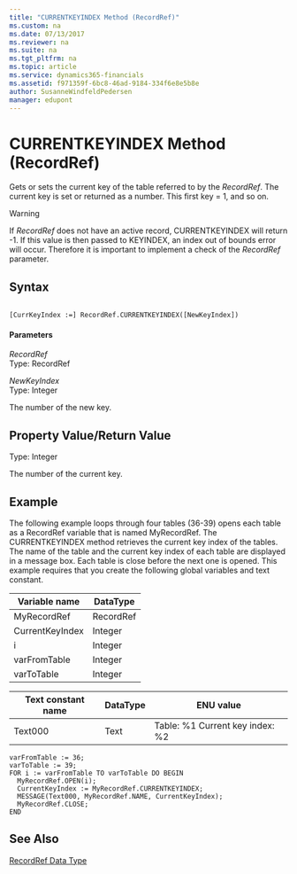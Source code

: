 ```yaml
---
title: "CURRENTKEYINDEX Method (RecordRef)"
ms.custom: na
ms.date: 07/13/2017
ms.reviewer: na
ms.suite: na
ms.tgt_pltfrm: na
ms.topic: article
ms.service: dynamics365-financials
ms.assetid: f971359f-6bc8-46ad-9184-334f6e8e5b8e
author: SusanneWindfeldPedersen
manager: edupont
---
```


 

# CURRENTKEYINDEX Method (RecordRef)
Gets or sets the current key of the table referred to by the *RecordRef*. The current key is set or returned as a number. This first key = 1, and so on.  
  
> [!WARNING]  
>  If *RecordRef* does not have an active record, CURRENTKEYINDEX will return -1. If this value is then passed to KEYINDEX, an index out of bounds error will occur. Therefore it is important to implement a check of the *RecordRef* parameter.  
  
## Syntax  
  
```  
  
[CurrKeyIndex :=] RecordRef.CURRENTKEYINDEX([NewKeyIndex])  
```  
  
#### Parameters  
 *RecordRef*  
 Type: RecordRef  
  
 *NewKeyIndex*  
 Type: Integer  
  
 The number of the new key.  
  
## Property Value/Return Value  
 Type: Integer  
  
 The number of the current key.  
  
## Example  
 The following example loops through four tables \(36-39\) opens each table as a RecordRef variable that is named MyRecordRef. The CURRENTKEYINDEX method retrieves the current key index of the tables. The name of the table and the current key index of each table are displayed in a message box. Each table is close before the next one is opened. This example requires that you create the following global variables and text constant.  
  
|Variable name|DataType|  
|-------------------|--------------|  
|MyRecordRef|RecordRef|  
|CurrentKeyIndex|Integer|  
|i|Integer|  
|varFromTable|Integer|  
|varToTable|Integer|  
  
|Text constant name|DataType|ENU value|  
|------------------------|--------------|---------------|  
|Text000|Text|Table: %1  Current key index: %2|  
  
```  
varFromTable := 36;  
varToTable := 39;  
FOR i := varFromTable TO varToTable DO BEGIN  
  MyRecordRef.OPEN(i);  
  CurrentKeyIndex := MyRecordRef.CURRENTKEYINDEX;  
  MESSAGE(Text000, MyRecordRef.NAME, CurrentKeyIndex);  
  MyRecordRef.CLOSE;  
END  
```  
  
## See Also  
 [RecordRef Data Type](../datatypes/devenv-RecordRef-Data-Type.md)